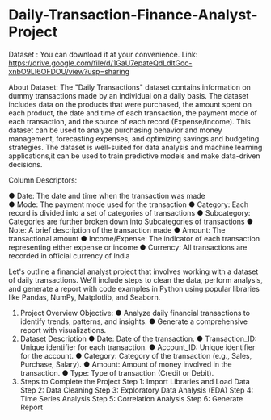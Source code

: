 # Daily-Transaction-Finance-Analyst-Project

Dataset : You can download it at your convenience.
Link: https://drive.google.com/file/d/1GaU7epateQdLdltGoc-xnbO9LI6OFDOU/view?usp=sharing

About Dataset: 
The "Daily Transactions" dataset contains information on dummy transactions made by
an individual on a daily basis. The dataset includes data on the products that were
purchased, the amount spent on each product, the date and time of each transaction,
the payment mode of each transaction, and the source of each record
(Expense/Income).
This dataset can be used to analyze purchasing behavior and money management,
forecasting expenses, and optimizing savings and budgeting strategies. The dataset is
well-suited for data analysis and machine learning applications,it can be used to train
predictive models and make data-driven decisions.

Column Descriptors:

● Date: The date and time when the transaction was made   
● Mode: The payment mode used for the transaction
● Category: Each record is divided into a set of categories of transactions
● Subcategory: Categories are further broken down into Subcategories of transactions
● Note: A brief description of the transaction made
● Amount: The transactional amount
● Income/Expense: The indicator of each transaction representing either expense or income
● Currency: All transactions are recorded in official currency of India



Let's outline a financial analyst project that involves working with a dataset of
daily transactions. We'll include steps to clean the data, perform analysis, and generate
a report with code examples in Python using popular libraries like Pandas, NumPy,
Matplotlib, and Seaborn.

1. Project Overview
   Objective:
   ● Analyze daily financial transactions to identify trends, patterns, and insights.
   ● Generate a comprehensive report with visualizations.
3. Dataset Description
   ● Date: Date of the transaction.
   ● Transaction_ID: Unique identifier for each transaction.
   ● Account_ID: Unique identifier for the account.
   ● Category: Category of the transaction (e.g., Sales, Purchase, Salary).
   ● Amount: Amount of money involved in the transaction.
   ● Type: Type of transaction (Credit or Debit).
5. Steps to Complete the Project
   Step 1: Import Libraries and Load Data
   Step 2: Data Cleaning
   Step 3: Exploratory Data Analysis (EDA)
   Step 4: Time Series Analysis
   Step 5: Correlation Analysis
   Step 6: Generate Report
   
